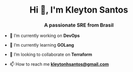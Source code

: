 <h1 align="center">Hi 👋, I'm Kleyton Santos</h1>
<h3 align="center">A passionate SRE from Brasil</h3>

- 🔭 I’m currently working on **DevOps**

- 🌱 I’m currently learning **GOLang**

- 👯 I’m looking to collaborate on **Terraform**

- 📫 How to reach me **kleytonhsantos@gmail.com**
